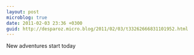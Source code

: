 ```yaml
---
layout: post
microblog: true
date: 2011-02-03 23:36 +0300
guid: http://desparoz.micro.blog/2011/02/03/t33262666831101952.html
---
```

New adventures start today
